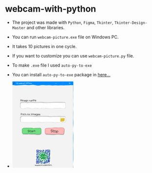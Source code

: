 # webcam-with-python
* The project was made with `Python`, `Figma`, `Tkinter`, `Tkinter-Design-Master` and other libraries.
* You can run `webcam-picture.exe` file on Windows PC. 
* It takes 10 pictures in one cycle.
* If you want to customize you can use `webcam-picture.py` file.
* To make `.exe` file I used `auto-py-to-exe` 
* You can install `auto-py-to-exe` package in <a href="https://pypi.org/project/auto-py-to-exe/">here...</a>
 
* <img width=200px src="preview.gif">

